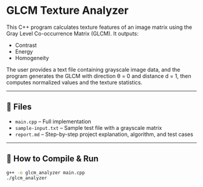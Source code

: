 # GLCM Texture Analyzer

This C++ program calculates texture features of an image matrix using the Gray Level Co-occurrence Matrix (GLCM). It outputs:
- Contrast
- Energy
- Homogeneity

The user provides a text file containing grayscale image data, and the program generates the GLCM with direction θ = 0 and distance d = 1, then computes normalized values and the texture statistics.

---

## 📂 Files

- `main.cpp` – Full implementation
- `sample-input.txt` – Sample test file with a grayscale matrix
- `report.md` – Step-by-step project explanation, algorithm, and test cases

---

## 🚀 How to Compile & Run

```bash
g++ -o glcm_analyzer main.cpp
./glcm_analyzer
